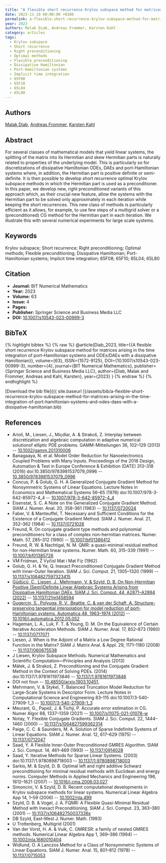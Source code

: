 ```yaml
---
title: "A flexible short recurrence Krylov subspace method for matrices arising in the time integration of port-Hamiltonian systems and ODEs/DAEs with a dissipative Hamiltonian"
date: 2023-11-10 00:00:00 +0100
permalink: a-flexible-short-recurrence-krylov-subspace-method-for-matrices-arising-in-the-time-integration-of-port-hamiltonian-systems-and-odes-daes-with-a-dissipative-hamiltonian
year: 2023
authors: Malak Diab, Andreas Frommer, Karsten Kahl
category: articles
tags:
  - Krylov subspace
  - Short recurrence
  - Right preconditioning
  - Optimal methods
  - Flexible preconditioning
  - Dissipative Hamiltonian
  - Port-Hamiltonian systems
  - Implicit time integration
  - 65F08
  - 65F10
  - 65L04
  - 65L80
---
```

 
## Authors
[Malak Diab](authors/malak-diab), [Andreas Frommer](authors/andreas-frommer), [Karsten Kahl](authors/karsten-kahl)
 
## Abstract
For several classes of mathematical models that yield linear systems, the splitting of the matrix into its Hermitian and skew Hermitian parts is naturally related to properties of the underlying model. This is particularly so for discretizations of dissipative Hamiltonian ODEs, DAEs and port-Hamiltonian systems where, in addition, the Hermitian part is positive definite or semi-definite. It is then possible to develop short recurrence optimal Krylov subspace methods in which the Hermitian part is used as a preconditioner. In this paper, we develop new, right preconditioned variants of this approach which, as their crucial new feature, allow the systems with the Hermitian part to be solved only approximately in each iteration while keeping the short recurrences. This new class of methods is particularly efficient as it allows, for example, to use few steps of a multigrid solver or a (preconditioned) CG method for the Hermitian part in each iteration. We illustrate this with several numerical experiments for large scale systems.
 
## Keywords
Krylov subspace; Short recurrence; Right preconditioning; Optimal methods; Flexible preconditioning; Dissipative Hamiltonian; Port-Hamiltonian systems; Implicit time integration; 65F08; 65F10; 65L04; 65L80
 
## Citation
- **Journal:** BIT Numerical Mathematics
- **Year:** 2023
- **Volume:** 63
- **Issue:** 4
- **Pages:** 
- **Publisher:** Springer Science and Business Media LLC
- **DOI:** [10.1007/s10543-023-00999-3](https://doi.org/10.1007/s10543-023-00999-3)
 
## BibTeX
{% highlight bibtex %}
{% raw %}
@article{Diab_2023,
  title={{A flexible short recurrence Krylov subspace method for matrices arising in the time integration of port-Hamiltonian systems and ODEs/DAEs with a dissipative Hamiltonian}},
  volume={63},
  ISSN={1572-9125},
  DOI={10.1007/s10543-023-00999-3},
  number={4},
  journal={BIT Numerical Mathematics},
  publisher={Springer Science and Business Media LLC},
  author={Diab, Malak and Frommer, Andreas and Kahl, Karsten},
  year={2023}
}
{% endraw %}
{% endhighlight %}
 
[Download the bib file]({{ site.baseurl }}/assets/bib/a-flexible-short-recurrence-krylov-subspace-method-for-matrices-arising-in-the-time-integration-of-port-hamiltonian-systems-and-odes-daes-with-a-dissipative-hamiltonian.bib)
 
## References
- Arioli, M., Liesen, J., Miçdlar, A. & Strakoš, Z. Interplay between discretization and algebraic computation in adaptive numerical solutionof elliptic PDE problems. GAMM-Mitteilungen 36, 102–129 (2013) -- [10.1002/gamm.201310006](https://doi.org/10.1002/gamm.201310006)
- Banagaaya, N. et al. Model Order Reduction for Nanoelectronics Coupled Problems with Many Inputs. Proceedings of the 2016 Design, Automation &amp; Test in Europe Conference &amp; Exhibition (DATE) 313–318 (2016) doi:10.3850/9783981537079_0996 -- [10.3850/9783981537079_0996](https://doi.org/10.3850/9783981537079_0996)
- Concus, P. & Golub, G. H. A Generalized Conjugate Gradient Method for Nonsymmetric Systems of Linear Equations. Lecture Notes in Economics and Mathematical Systems 56–65 (1976) doi:10.1007/978-3-642-85972-4_4 -- [10.1007/978-3-642-85972-4_4](https://doi.org/10.1007/978-3-642-85972-4_4)
- Eisenstat, S. C. A Note on the Generalized Conjugate Gradient Method. SIAM J. Numer. Anal. 20, 358–361 (1983) -- [10.1137/0720024](https://doi.org/10.1137/0720024)
- Faber, V. & Manteuffel, T. Necessary and Sufficient Conditions for the Existence of a Conjugate Gradient Method. SIAM J. Numer. Anal. 21, 352–362 (1984) -- [10.1137/0721026](https://doi.org/10.1137/0721026)
- Freund, R. On conjugate gradient type methods and polynomial preconditioners for a class of complex non-hermitian matrices. Numer. Math. 57, 285–312 (1990) -- [10.1007/bf01386412](https://doi.org/10.1007/bf01386412)
- Freund, R. W. & Nachtigal, N. M. QMR: a quasi-minimal residual method for non-Hermitian linear systems. Numer. Math. 60, 315–339 (1991) -- [10.1007/bf01385726](https://doi.org/10.1007/bf01385726)
- VM Fridman, Ž Vyčisl Mat i Mat Fiz (1962)
- Golub, G. H. & Ye, Q. Inexact Preconditioned Conjugate Gradient Method with Inner-Outer Iteration. SIAM J. Sci. Comput. 21, 1305–1320 (1999) -- [10.1137/s1064827597323415](https://doi.org/10.1137/s1064827597323415)
- [Güdücü, C., Liesen, J., Mehrmann, V. & Szyld, D. B. On Non-Hermitian Positive (Semi)Definite Linear Algebraic Systems Arising from Dissipative Hamiltonian DAEs. SIAM J. Sci. Comput. 44, A2871–A2894 (2022)](on-non-hermitian-positive-semi-definite-linear-algebraic-systems-arising-from-dissipative-hamiltonian-daes) -- [10.1137/21m1458594](https://doi.org/10.1137/21m1458594)
- [Gugercin, S., Polyuga, R. V., Beattie, C. & van der Schaft, A. Structure-preserving tangential interpolation for model reduction of port-Hamiltonian systems. Automatica 48, 1963–1974 (2012)](structure-preserving-tangential-interpolation-for-model-reduction-of-port-hamiltonian-systems) -- [10.1016/j.automatica.2012.05.052](https://doi.org/10.1016/j.automatica.2012.05.052)
- Hageman, L. A., Luk, F. T. & Young, D. M. On the Equivalence of Certain Iterative Acceleration Methods. SIAM J. Numer. Anal. 17, 852–873 (1980) -- [10.1137/0717071](https://doi.org/10.1137/0717071)
- Liesen, J. When is the Adjoint of a Matrix a Low Degree Rational Function in the Matrix? SIAM J. Matrix Anal. &amp; Appl. 29, 1171–1180 (2008) -- [10.1137/060675538](https://doi.org/10.1137/060675538)
- J Liesen, Krylov Subspace Methods. Numerical Mathematics and Scientific Computation—Principles and Analysis (2013)
- Málek, J. & Strakoš, Z. Preconditioning and the Conjugate Gradient Method in the Context of Solving PDEs. (2014) doi:10.1137/1.9781611973846 -- [10.1137/1.9781611973846](https://doi.org/10.1137/1.9781611973846)
- DOI not foun -- [10.48550/arxiv.1903.10451,](https://doi.org/10.48550/arxiv.1903.10451,)
- Mehrmann, V. & Stykel, T. Balanced Truncation Model Reduction for Large-Scale Systems in Descriptor Form. Lecture Notes in Computational Science and Engineering 83–115 doi:10.1007/3-540-27909-1_3 -- [10.1007/3-540-27909-1_3](https://doi.org/10.1007/3-540-27909-1_3)
- Meurant, G., Papež, J. & Tichý, P. Accurate error estimation in CG. Numer Algor 88, 1337–1359 (2021) -- [10.1007/s11075-021-01078-w](https://doi.org/10.1007/s11075-021-01078-w)
- Notay, Y. Flexible Conjugate Gradients. SIAM J. Sci. Comput. 22, 1444–1460 (2000) -- [10.1137/s1064827599362314](https://doi.org/10.1137/s1064827599362314)
- Paige, C. C. & Saunders, M. A. Solution of Sparse Indefinite Systems of Linear Equations. SIAM J. Numer. Anal. 12, 617–629 (1975) -- [10.1137/0712047](https://doi.org/10.1137/0712047)
- Saad, Y. A Flexible Inner-Outer Preconditioned GMRES Algorithm. SIAM J. Sci. Comput. 14, 461–469 (1993) -- [10.1137/0914028](https://doi.org/10.1137/0914028)
- Saad, Y. Iterative Methods for Sparse Linear Systems. (2003) doi:10.1137/1.9780898718003 -- [10.1137/1.9780898718003](https://doi.org/10.1137/1.9780898718003)
- Sarkis, M. & Szyld, D. B. Optimal left and right additive Schwarz preconditioning for minimal residual methods with Euclidean and energy norms. Computer Methods in Applied Mechanics and Engineering 196, 1612–1621 (2007) -- [10.1016/j.cma.2006.03.027](https://doi.org/10.1016/j.cma.2006.03.027)
- Simoncini, V. & Szyld, D. B. Recent computational developments in Krylov subspace methods for linear systems. Numerical Linear Algebra App 14, 1–59 (2006) -- [10.1002/nla.499](https://doi.org/10.1002/nla.499)
- Szyld, D. B. & Vogel, J. A. FQMR: A Flexible Quasi-Minimal Residual Method with Inexact Preconditioning. SIAM J. Sci. Comput. 23, 363–380 (2001) -- [10.1137/s106482750037336x](https://doi.org/10.1137/s106482750037336x)
- DB Szyld, East-West J. Numer. Math. (1993)
- U Trottenberg, Multigrid (2001)
- Van der Vorst, H. A. & Vuik, C. GMRESR: a family of nested GMRES methods. Numerical Linear Algebra App 1, 369–386 (1994) -- [10.1002/nla.1680010404](https://doi.org/10.1002/nla.1680010404)
- Widlund, O. A Lanczos Method for a Class of Nonsymmetric Systems of Linear Equations. SIAM J. Numer. Anal. 15, 801–812 (1978) -- [10.1137/0715053](https://doi.org/10.1137/0715053)

